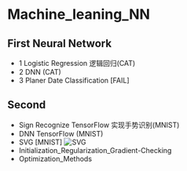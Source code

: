 # Machine_leaning_NN

## First Neural Network
- 1 Logistic Regression 逻辑回归(CAT)
- 2 DNN (CAT)
- 3 Planer Date Classification [FAIL]


## Second
- Sign Recognize TensorFlow 实现手势识别(MNIST)
- DNN TensorFlow (MNIST)
- SVG [MNIST] ![SVG](http://blog.csdn.net/chunxiao2008/article/details/50448154)
- Initialization_Regularization_Gradient-Checking
- Optimization_Methods

